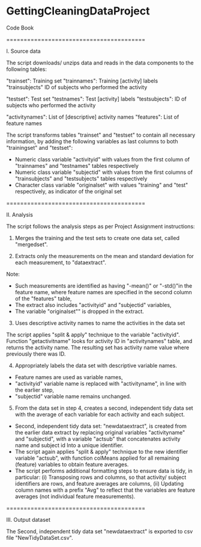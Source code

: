 # GettingCleaningDataProject
Code Book

========================================

I. Source data

The script downloads/ unzips data and reads in the data components to the following tables:

"trainset": Training set
"trainnames": Training [activity] labels
"trainsubjects" ID of subjects who performed the activity

"testset": Test set
"testnames": Test [activity] labels
"testsubjects": ID of subjects who performed the activity

"activitynames": List of [descriptive] activity names
"features": List of feature names

The script transforms tables "trainset" and "testset" to contain all necessary information,
by adding the following variables as last columns to both "trainingset" and "testset":

- Numeric class variable "activityid" with values from the first column of "trainnames" and "testnames" tables respectively 
- Numeric class variable "subjectid" with values from the first columns of "trainsubjects" and "testsubjects" tables respectively
- Character class variable "originalset" with values "training" and "test" respectively, as indicator of the original set

========================================

II. Analysis

The script follows the analysis steps as per Project Assignment instructions:

1. Merges the training and the test sets to create one data set, called "mergedset".

2. Extracts only the measurements on the mean and standard deviation for each measurement, to "dataextract".

Note:
- Such measurements are identified as having "-mean()" or "-std()"in the feature name, where feature names are specified in the second column of the "features" table,
- The extract also includes "activityid" and "subjectid" variables,
- The variable "originalset"" is dropped in the extract.

3. Uses descriptive activity names to name the activities in the data set

The script applies "split & apply" technique to the variable "activityid".
Function "getactivitname" looks for activity ID in "activitynames" table, and returns the activity name.
The resulting set has activity name value where previously there was ID.

4. Appropriately labels the data set with descriptive variable names.

- Feature names are used as variable names,
- "activityid" variable name is replaced with "activityname", in line with the earlier step,
- "subjectid" variable name remains unchanged.

5. From the data set in step 4, creates a second, independent tidy data set with the average of each variable for each activity and each subject.

- Second, independent tidy data set: "newdataextract", is created from the earlier data extract by replacing original variables "activityname" and "subjectid", with a variable "actsub" that concatenates activity name and subject id Into a unique identifier.
- The script again applies "split & apply" technique to the new identifier variable "actsub", with function colMeans applied for all remaining (feature) variables to obtain feature averages.
- The script performs additional formatting steps to ensure data is tidy, in particular:
  (i) Transposing rows and columns, so that activity/ subject identifiers are rows, and feature averages are columns,
  (ii) Updating column names with a prefix "Avg" to reflect that the variables are feature averages (not individual feature measurements).

========================================

III. Output dataset

The Second, independent tidy data set "newdataextract" is exported to csv file "NewTidyDataSet.csv".